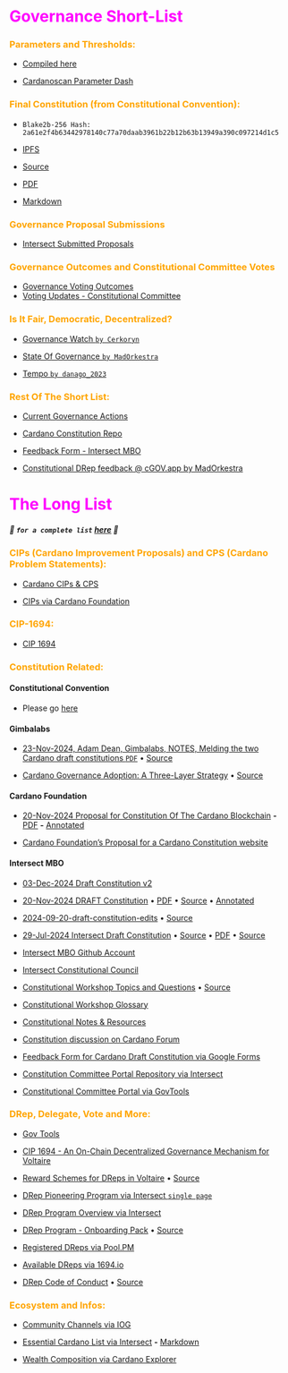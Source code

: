 # <span style="color:magenta">Governance Short-List</span>

### <span style="color:orange">Parameters and Thresholds:</span>
- [Compiled here](https://github.com/st8tikratio/cardano_DRep/blob/main/docs/thresholds/Readme.md)

- [Cardanoscan Parameter Dash](https://cardanoscan.io/protocolparams)

### <span style="color:orange">Final Constitution (from Constitutional Convention):</span>
- ```Blake2b-256 Hash: 2a61e2f4b63442978140c77a70daab3961b22b12b63b13949a390c097214d1c5```

- [IPFS](https://ipfs.io/ipfs/bafkreiazhhawe7sjwuthcfgl3mmv2swec7sukvclu3oli7qdyz4uhhuvmy)

- [Source](https://github.com/IntersectMBO/draft-constitution/blob/main/2024-12-05/README.md)

- [PDF](https://github.com/st8tikratio/Cardano_Con_and_Gov/blob/main/pdfs/final-constitution.pdf)

- [Markdown](https://github.com/st8tikratio/Cardano_Con_and_Gov/blob/main/mds/final-constitution.md)

### <span style="color:orange">Governance Proposal Submissions</span>
- [Intersect Submitted Proposals](https://github.com/IntersectMBO/governance-actions)

### <span style="color:orange">Governance Outcomes and Constitutional Committee Votes</span>
- [Governance Voting Outcomes](https://gov.tools/outcomes?sort=newestFirst)
- [Voting Updates - Constitutional Committee](https://constitution.gov.tools/en/voting-updates)

### <span style="color:orange">Is It Fair, Democratic, Decentralized?</span>
- [Governance Watch `by Cerkoryn`](https://changwatch.com)
  
- [State Of Governance `by MadOrkestra`](https://cgov.app/governance)

- [Tempo `by danago_2023`](https://tempo.vote/)

### <span style="color:orange">Rest Of The Short List:</span>

- [Current Governance Actions](https://gov.tools/governance_actions)

- [Cardano Constitution Repo](https://github.com/st8tikratio/Cardano_Con_and_Gov)

- [Feedback Form - Intersect MBO](https://docs.google.com/forms/d/e/1FAIpQLSck3gj4D9iKw_jJORrBbEQNKWcSDPPl_eu91qtK9XxrkxMw0g/viewform)

- [Constitutional DRep feedback @ cGOV.app by MadOrkestra](https://cgov.app/)

# <span style="color:magenta">The Long List</span>

##### 🔺 `for a complete list` [here](https://github.com/st8tikratio/Cardano_Con_and_Gov/) 🔺

### <span style="color:orange">CIPs (Cardano Improvement Proposals) and CPS (Cardano Problem Statements):</span>

- [Cardano CIPs & CPS](https://github.com/cardano-foundation/CIPs/tree/master)

- [CIPs via Cardano Foundation](https://cips.cardano.org/)

### <span style="color:orange">CIP-1694:</span>

- [CIP 1694](https://github.com/JaredCorduan/CIPs/blob/voltaire-v1/CIP-1694/README.md?plain=1)

### <span style="color:orange">Constitution Related:</span>

#### Constitutional Convention
- Please go [here](https://github.com/st8tikratio/Cardano_Con_and_Gov#constitutional-convention-04-06-dec-2024)

#### Gimbalabs

- [23-Nov-2024, Adam Dean, Gimbalabs, NOTES, Melding the two Cardano draft constitutions `PDF`](https://github.com/st8tikratio/Cardano_Con_and_Gov/blob/main/pdfs/23Nov2024-AdamDean-Gimbalabs-Melding_the-best_of_both_Cardano_draft_constitutions.pdf) • [Source](https://docs.google.com/document/d/1g6X_xtV0zs7koHzWwkQeVwpUGKPYN3B70iova5HKX1U/edit?tab=t.0#heading=h.pcg2e6xsuh3h)

- [Cardano Governance Adoption: A Three-Layer Strategy](https://github.com/st8tikratio/Cardano_Con_and_Gov/blob/main/pdfs/Cardano%20Governance%20Adoption_%20A%20Three-Layer%20Strategy.pdf) • [Source](https://docs.google.com/document/d/1giHrWPX8zaB8uyRgX5Mo8RHGcFs0izH0Rm9jXa6ODo8/edit?tab=t.0#heading=h.s46o7q5p7w4c)

#### Cardano Foundation

- [20-Nov-2024 Proposal for Constitution Of The Cardano Blockchain](https://ucarecdn.com/a78167c7-ff20-4f32-9fad-1797206bddb1/)
  **-** [PDF](https://github.com/st8tikratio/Cardano_Con_and_Gov/blob/main/241120_CF%20Proposal%20for%20Cardano%20Constitution_FINAL.pdf)
  **-** [Annotated](https://github.com/st8tikratio/Cardano_Con_and_Gov/blob/main/Marked-up_241120_CF%20Proposal%20for%20Cardano%20Constitution_FINAL.pdf)

- [Cardano Foundation’s Proposal for a Cardano Constitution website](https://cardanofoundation.org/blog/proposal-for-cardano-constitution)
  
#### Intersect MBO

- [03-Dec-2024 Draft Constitution v2](https://github.com/st8tikratio/Cardano_Con_and_Gov/blob/main/Draft%20Constitution%20Markup%20--%20Dec%2004%202024%20--%20V2.pdf)

- [20-Nov-2024 DRAFT Constitution](https://github.com/st8tikratio/Cardano_Con_and_Gov/blob/main/mds/20Nov2024_Cardano_DRAFT_Constitution.md) • [PDF](https://github.com/st8tikratio/Cardano_Con_and_Gov/blob/main/pdfs/20-11-2024_IntersectMBO_draft-constitution.pdf) • [Source](https://github.com/IntersectMBO/draft-constitution/tree/main/2024-11-20) • [Annotated](https://github.com/st8tikratio/Cardano_Con_and_Gov/blob/main/pdfs/Marked_Up_20-11-2024_IntersectMBO_draft-constitution.pdf)

- [2024-09-20-draft-constitution-edits](https://github.com/st8tikratio/Cardano_Con_and_Gov/blob/main/pdfs/2024-09-20-draft-constitution-edits%20-%20Google%20Docs.pdf) • [Source](https://docs.google.com/document/d/1NrDvbQha7xGE2m83QEQGM6H03edUkMgn-PuoNm1YYUc/edit?pli=1&tab=t.0)

- [29-Jul-2024 Intersect Draft Constitution](https://github.com/st8tikratio/Cardano_Con_and_Gov/blob/main/mds/IntersectConstitution.md) • [Source](https://github.com/IntersectMBO/draft-constitution) • [PDF](https://github.com/st8tikratio/Cardano_Con_and_Gov/blob/main/pdfs/Cardano%20Draft%20Constitution.pdf) • [Source](https://docs.intersectmbo.org/cardano/cardano-governance/cardano-constitution)

- [Intersect MBO Github Account](https://github.com/IntersectMBO)

- [Intersect Constitutional Council](https://github.com/IntersectMBO/intersect-constitutional-council)

- [Constitutional Workshop Topics and Questions](https://github.com/st8tikratio/Cardano_Con_and_Gov/blob/main/pdfs/Constitutional%20Workshop%20Topics%20and%20Q's%20-%20Google%20Docs.pdf) • [Source](https://docs.google.com/document/d/1_aEfTRbAFJebCbg9DiLjBmSuwYfW-i-Rjk1cqXUKrXo/edit?tab=t.0#heading=h.4mdrss2rywz2)

- [Constitutional Workshop Glossary](https://docs.intersectmbo.org/cardano/cardano-governance/cardano-constitution/draft-cardano-constitution/constitutional-workshop-glossary)

- [Constitutional Notes & Resources](https://docs.google.com/document/d/1J_DEH1L6YBR4dtwFHs418clVooTNLTlWSLra8G3Y-kw/edit?tab=t.0)

- [Constitution discussion on Cardano Forum](https://forum.cardano.org/c/governance/constitution/212)

- [Feedback Form for Cardano Draft Constitution via Google Forms](https://docs.google.com/forms/d/e/1FAIpQLSck3gj4D9iKw_jJORrBbEQNKWcSDPPl_eu91qtK9XxrkxMw0g/viewform)

- [Constitution Committee Portal Repository via Intersect](https://github.com/IntersectMBO/cc-portal)

- [Constitutional Committee Portal via GovTools](https://constitution.gov.tools/)


### <span style="color:orange">DRep, Delegate, Vote and More:</span>

- [Gov Tools](https://gov.tools/)

- [CIP 1694 - An On-Chain Decentralized Governance Mechanism for Voltaire](https://www.1694.io/en)

- [Reward Schemes for DReps in Voltaire](https://github.com/st8tikratio/Cardano_Con_and_Gov/blob/main/pdf/Voltaire%20-%20dRep%20reward%20scheme%20options%20-%20Google%20Docs.pdf) • [Source](https://docs.google.com/document/d/1_uadn9Ord3mAYQGWHQySR73CQciVk2YNc5rt8npJ6Aw/edit?tab=t.0#heading=h.zdwziyr50kye)

- [DRep Pioneering Program via Intersect `single page`](https://docs.intersectmbo.org/cardano/cardano-governance/drep-pioneering-program)

- [DRep Program Overview via Intersect](https://dreppioneeringprogram.docs.intersectmbo.org/)

- [DRep Program - Onboarding Pack](https://github.com/st8tikratio/Cardano_Con_and_Gov/blob/main/pdfs/DRep%20Program%20-%20Onboarding%20Pack.pdf) • [Source](https://2450011466-files.gitbook.io/~/files/v0/b/gitbook-x-prod.appspot.com/o/spaces%2FVNa3QAZtN9ihYGiFy8AM%2Fuploads%2FS1jW0fnJ6l1DPejz92Ct%2FDRep%20Program%20-%20Onboarding%20Pack.pdf?alt=media&token=dc58eda9-0c94-418f-9891-783f8ac03974)

- [Registered DReps via Pool.PM](https://cardanoscan.io/certificates/dRepRegistrations)

- [Available DReps via 1694.io](https://www.1694.io/en/dreps/list)

- [DRep Code of Conduct](https://github.com/st8tikratio/Cardano_Con_and_Gov/blob/main/pdfs/%5BMaster%5D%20DRep%20Code%20of%20Conduct.pdf)
 • [Source](https://docs.google.com/document/u/0/d/1uyCOzWO9uk71GRlCv_UT08Rt3kGBQMXFDXF3iiXejjU/mobilebasic)

### <span style="color:orange">Ecosystem and Infos:</span>

- [Community Channels via IOG](https://www.essentialcardano.io/community)

- [Essential Cardano List via Intersect](https://github.com/IntersectMBO/essential-cardano/blob/main/essential-cardano-list.md#the-essential-cardano-list)
  **-** [Markdown](https://github.com/st8tikratio/Cardano_Con_and_Gov/blob/main/Essential_Cardano_via_Intersect.md)

- [Wealth Composition via Cardano Explorer](https://cexplorer.io/wealth)

